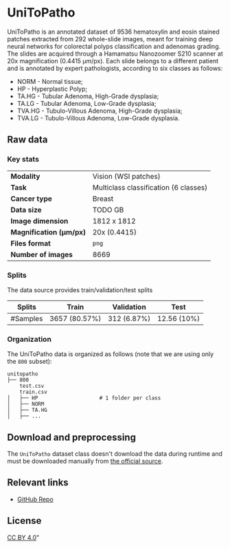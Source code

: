 # UniToPatho


UniToPatho is an annotated dataset of 9536 hematoxylin and eosin stained patches extracted from 292 whole-slide images, meant for training deep neural networks for colorectal polyps classification and adenomas grading. The slides are acquired through a Hamamatsu Nanozoomer S210 scanner at 20x magnification (0.4415 μm/px). Each slide belongs to a different patient and is annotated by expert pathologists, according to six classes as follows:

- NORM - Normal tissue;
- HP - Hyperplastic Polyp;
- TA.HG - Tubular Adenoma, High-Grade dysplasia;
- TA.LG - Tubular Adenoma, Low-Grade dysplasia;
- TVA.HG - Tubulo-Villous Adenoma, High-Grade dysplasia;
- TVA.LG - Tubulo-Villous Adenoma, Low-Grade dysplasia.


## Raw data

### Key stats

|                                |                             |
|--------------------------------|-----------------------------|
| **Modality**                   | Vision (WSI patches)        |
| **Task**                       | Multiclass classification (6 classes) |
| **Cancer type**                | Breast                      |
| **Data size**                  | TODO GB                     |
| **Image dimension**            | 1812 x 1812                 |
| **Magnification (μm/px)**      | 20x (0.4415)                |
| **Files format**               | `png`                       |
| **Number of images**           | 8669                        |


### Splits

The data source provides train/validation/test splits

| Splits | Train         | Validation   | Test         |
|----------|---------------|-------------|-------------|
| #Samples | 3657 (80.57%) | 312 (6.87%) | 12.56 (10%) |


### Organization

The UniToPatho data is organized as follows (note that we are using only the `800` subset):

```
unitopatho
├── 800
    test.csv
    train.csv
│   ├── HP                    # 1 folder per class 
│   ├── NORM
│   ├── TA.HG
│   ├── ...
```


## Download and preprocessing
The `UniToPatho` dataset class doesn't download the data during runtime and must be downloaded manually from [the official source](https://ieee-dataport.org/open-access/unitopatho).

## Relevant links

* [GitHub Repo](https://github.com/EIDOSLAB/UNITOPATHO)

## License

[CC BY 4.0](https://creativecommons.org/licenses/by/4.0/)"